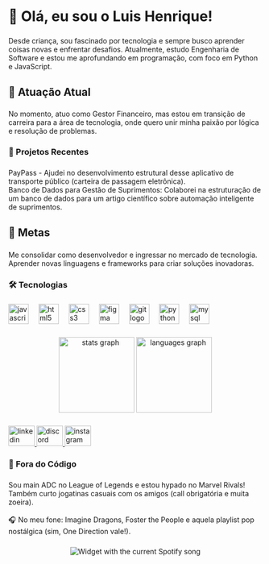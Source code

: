 <h1 align="left">👋 Olá, eu sou o Luis Henrique!</h1>

###

<p align="left">Desde criança, sou fascinado por tecnologia e sempre busco aprender coisas novas e enfrentar desafios. Atualmente, estudo Engenharia de Software e estou me aprofundando em programação, com foco em Python e JavaScript.</p>

###

<h2 align="left">💼 Atuação Atual</h2>

###

<p align="left">No momento, atuo como Gestor Financeiro, mas estou em transição de carreira para a área de tecnologia, onde quero unir minha paixão por lógica e resolução de problemas.</p>

###

<h3 align="left">🚀 Projetos Recentes</h3>

###

<p align="left">PayPass  - Ajudei no desenvolvimento estrutural desse aplicativo de transporte público (carteira de passagem eletrônica).<br>Banco de Dados para Gestão de Suprimentos: Colaborei na estruturação de um banco de dados para um artigo científico sobre automação inteligente de suprimentos.</p>

###

<h2 align="left">🌟 Metas</h2>

###

<p align="left">Me consolidar como desenvolvedor e ingressar no mercado de tecnologia.<br>Aprender novas linguagens e frameworks para criar soluções inovadoras.</p>

###

<h3 align="left">🛠 Tecnologias</h3>

###

<div align="left">
  <img src="https://cdn.jsdelivr.net/gh/devicons/devicon/icons/javascript/javascript-original.svg" height="40" alt="javascript logo"  />
  <img width="12" />
  <img src="https://cdn.jsdelivr.net/gh/devicons/devicon/icons/html5/html5-original.svg" height="40" alt="html5 logo"  />
  <img width="12" />
  <img src="https://cdn.jsdelivr.net/gh/devicons/devicon/icons/css3/css3-original.svg" height="40" alt="css3 logo"  />
  <img width="12" />
  <img src="https://cdn.jsdelivr.net/gh/devicons/devicon/icons/figma/figma-original.svg" height="40" alt="figma logo"  />
  <img width="12" />
  <img src="https://cdn.jsdelivr.net/gh/devicons/devicon/icons/git/git-original.svg" height="40" alt="git logo"  />
  <img width="12" />
  <img src="https://cdn.jsdelivr.net/gh/devicons/devicon/icons/python/python-original.svg" height="40" alt="python logo"  />
  <img width="12" />
  <img src="https://cdn.jsdelivr.net/gh/devicons/devicon/icons/mysql/mysql-original.svg" height="40" alt="mysql logo"  />
</div>

###

<div align="center">
  <img src="https://github-readme-stats.vercel.app/api?username=Luizinz00&hide_title=false&hide_rank=false&show_icons=true&include_all_commits=true&count_private=true&disable_animations=false&theme=gruvbox_light&locale=en&hide_border=false&order=1" height="150" alt="stats graph"  />
  <img src="https://github-readme-stats.vercel.app/api/top-langs?username=Luizinz00&locale=en&hide_title=false&layout=compact&card_width=320&langs_count=5&theme=gruvbox_light&hide_border=false&order=2" height="150" alt="languages graph"  />
</div>

###

<div align="left">
  <a href="https://www.linkedin.com/in/luis-henrique-lindoso-1b97192bb/" target="_blank">
    <img src="https://raw.githubusercontent.com/maurodesouza/profile-readme-generator/master/src/assets/icons/social/linkedin/default.svg" width="52" height="40" alt="linkedin logo"  />
  </a>
  <a href="https://discord.com/channels/@me/_osirus" target="_blank">
    <img src="https://raw.githubusercontent.com/maurodesouza/profile-readme-generator/master/src/assets/icons/social/discord/default.svg" width="52" height="40" alt="discord logo"  />
  </a>
  <a href="https://www.instagram.com/xluis_henrique?igsh=M2J5MHc5M3BuaHRu" target="_blank">
    <img src="https://raw.githubusercontent.com/maurodesouza/profile-readme-generator/master/src/assets/icons/social/instagram/default.svg" width="52" height="40" alt="instagram logo"  />
  </a>
</div>

###

<h3 align="left">🎵 Fora do Código</h3>

###

<p align="left">Sou main ADC no League of Legends e estou hypado no Marvel Rivals! Também curto jogatinas casuais com os amigos (call obrigatória e muita zoeira).<br><br>🎧 No meu fone: Imagine Dragons, Foster the People e aquela playlist pop nostálgica (sim, One Direction vale!).</p>

###

<div align="center">
  <img src="https://luizinz00.pythonanywhere.com/?theme=dark&spin=false&scan=true&rainbow=false" alt="Widget with the current Spotify song"  />
</div>

###
